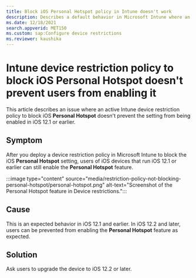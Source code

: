 ```yaml
---
title: Block iOS Personal Hotspot policy in Intune doesn't work
description: Describes a default behavior in Microsoft Intune where an active device restriction policy to block iOS Personal Hotspot still allows the setting to be enabled.
ms.date: 12/18/2021
search.appverid: MET150
ms.custom: sap:Configure device restrictions
ms.reviewer: kaushika
---
```

# Intune device restriction policy to block iOS Personal Hotspot doesn't prevent users from enabling it

This article describes an issue where an active Intune device restriction policy to block iOS **Personal Hotspot** doesn't prevent the setting from being enabled in iOS 12.1 or earlier.

## Symptom

After you deploy a device restriction policy in Microsoft Intune to block the iOS **Personal Hotspot** setting, users of iOS devices that run iOS 12.1 or earlier can still enable the **Personal Hotspot** feature.

:::image type="content" source="media/restriction-policy-not-blocking-personal-hotspot/personal-hotspot.png" alt-text="Screenshot of the Personal Hotspot feature in Device restrictions.":::

## Cause

This is an expected behavior in iOS 12.1 and earlier. In iOS 12.2 and later, users can be prevented from enabling the **Personal Hotspot** feature as expected.

## Solution

Ask users to upgrade the device to iOS 12.2 or later.
